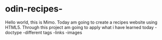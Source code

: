 # odin-recipes-
Hello world, this is Mimo.
Today am going to create a recipes website using HTML5.
Through this project am going to apply what i have learned today
-doctype
-different tags
-links
-images
